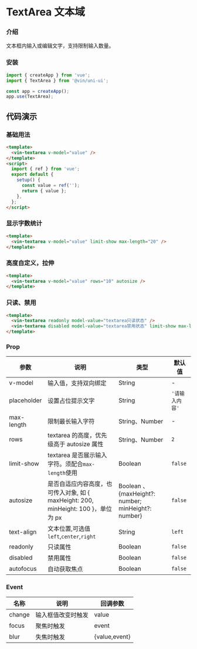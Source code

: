 # TextArea 文本域

### 介绍

文本框内输入或编辑文字，支持限制输入数量。

### 安装

```javascript
import { createApp } from 'vue';
import { TextArea } from '@vin/uni-ui';

const app = createApp();
app.use(TextArea);
```

## 代码演示

### 基础用法

```html
<template>
  <vin-textarea v-model="value" />
</template>
<script>
  import { ref } from 'vue';
  export default {
    setup() {
      const value = ref('');
      return { value };
    },
  };
</script>
```

### 显示字数统计

```html
<template>
  <vin-textarea v-model="value" limit-show max-length="20" />
</template>
```

### 高度自定义，拉伸

```html
<template>
  <vin-textarea v-model="value" rows="10" autosize />
</template>
```

### 只读、禁用

```html
<template>
  <vin-textarea readonly model-value="textarea只读状态" />
  <vin-textarea disabled model-value="textarea禁用状态" limit-show max-length="20" />
</template>
```

### Prop

| 参数        | 说明                                                                               | 类型                                               | 默认值         |
| ----------- | ---------------------------------------------------------------------------------- | -------------------------------------------------- | -------------- |
| v-model     | 输入值，支持双向绑定                                                               | String                                             | -              |
| placeholder | 设置占位提示文字                                                                   | String                                             | `'请输入内容'` |
| max-length  | 限制最长输入字符                                                                   | String、Number                                     | -              |
| rows        | textarea 的高度，优先级高于 autosize 属性                                          | String、Number                                     | `2`            |
| limit-show  | textarea 是否展示输入字符。须配合`max-length`使用                                  | Boolean                                            | `false`        |
| autosize    | 是否自适应内容高度，也可传入对象, 如 { maxHeight: 200, minHeight: 100 }，单位为 px | Boolean 、{maxHeight?: number; minHeight?: number} | `false`        |
| text-align  | 文本位置,可选值`left`,`center`,`right`                                             | String                                             | `left`         |
| readonly    | 只读属性                                                                           | Boolean                                            | `false`        |
| disabled    | 禁用属性                                                                           | Boolean                                            | `false`        |
| autofocus   | 自动获取焦点                                                                       | Boolean                                            | `false`        |

### Event

| 名称   | 说明               | 回调参数      |
| ------ | ------------------ | ------------- |
| change | 输入框值改变时触发 | value         |
| focus  | 聚焦时触发         | event         |
| blur   | 失焦时触发         | {value,event} |

